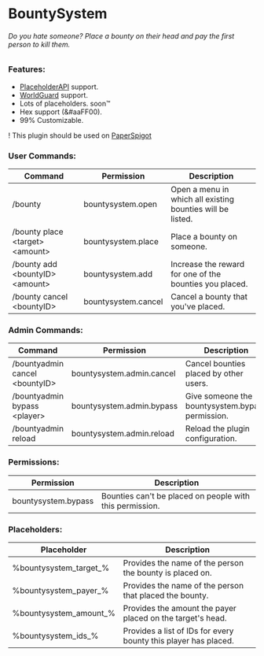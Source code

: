 # BountySystem
###### Do you hate someone? Place a bounty on their head and pay the first person to kill them.

### Features:
* [PlaceholderAPI](https://www.spigotmc.org/resources/6245/) support.
* [WorldGuard](https://dev.bukkit.org/projects/worldguard/) support.
* Lots of placeholders. soon™️
* Hex support (&#aaFF00).
* 99% Customizable.

! This plugin should be used on [PaperSpigot](https://papermc.io/downloads)

### User Commands:
Command | Permission | Description
--------|------------|------------
/bounty | bountysystem.open | Open a menu in which all existing bounties will be listed.
/bounty place \<target> \<amount> | bountysystem.place | Place a bounty on someone.
/bounty add \<bountyID> \<amount> | bountysystem.add | Increase the reward for one of the bounties you placed.
/bounty cancel \<bountyID> | bountysystem.cancel | Cancel a bounty that you've placed.

### Admin Commands:
Command | Permission | Description
--------|------------|------------
/bountyadmin cancel \<bountyID> | bountysystem.admin.cancel | Cancel bounties placed by other users.
/bountyadmin bypass \<player> | bountysystem.admin.bypass | Give someone the bountysystem.bypass permission.
/bountyadmin reload | bountysystem.admin.reload | Reload the plugin configuration.

### Permissions:
Permission | Description
-----------|------------
bountysystem.bypass | Bounties can't be placed on people with this permission.

### Placeholders:
Placeholder | Description
------------|------------
%bountysystem_target_<id>% | Provides the name of the person the bounty is placed on.
%bountysystem_payer_<id>% | Provides the name of the person that placed the bounty.
%bountysystem_amount_<id>% | Provides the amount the payer placed on the target's head.
%bountysystem_ids_<player>% | Provides a list of IDs for every bounty this player has placed.